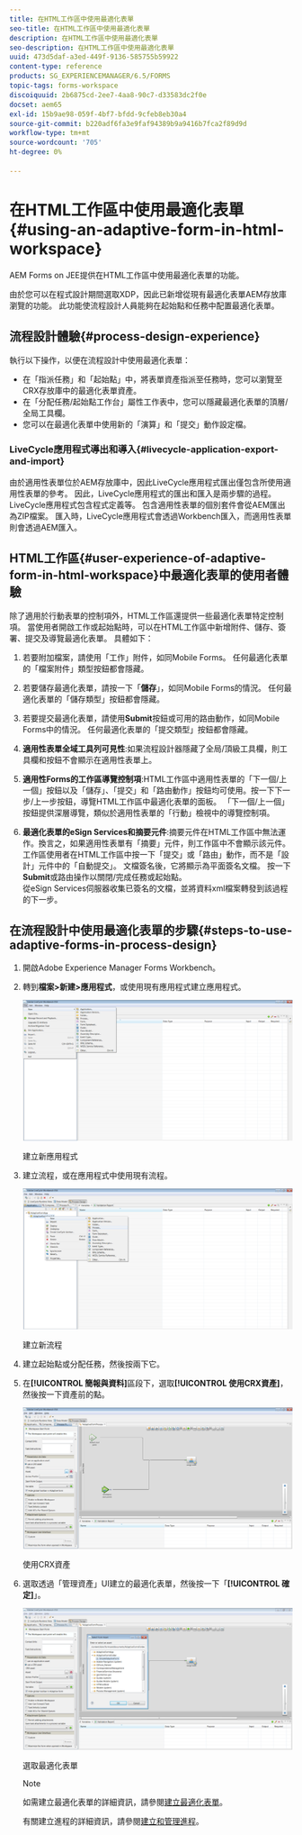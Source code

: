 ```yaml
---
title: 在HTML工作區中使用最適化表單
seo-title: 在HTML工作區中使用最適化表單
description: 在HTML工作區中使用最適化表單
seo-description: 在HTML工作區中使用最適化表單
uuid: 473d5daf-a3ed-449f-9136-585755b59922
content-type: reference
products: SG_EXPERIENCEMANAGER/6.5/FORMS
topic-tags: forms-workspace
discoiquuid: 2b6875cd-2ee7-4aa8-90c7-d33583dc2f0e
docset: aem65
exl-id: 15b9ae98-059f-4bf7-bfdd-9cfeb8eb30a4
source-git-commit: b220adf6fa3e9faf94389b9a9416b7fca2f89d9d
workflow-type: tm+mt
source-wordcount: '705'
ht-degree: 0%

---
```


# 在HTML工作區中使用最適化表單{#using-an-adaptive-form-in-html-workspace}

AEM Forms on JEE提供在HTML工作區中使用最適化表單的功能。

由於您可以在程式設計期間選取XDP，因此已新增從現有最適化表單AEM存放庫瀏覽的功能。 此功能使流程設計人員能夠在起始點和任務中配置最適化表單。

## 流程設計體驗{#process-design-experience}

執行以下操作，以便在流程設計中使用最適化表單：

* 在「指派任務」和「起始點」中，將表單資產指派至任務時，您可以瀏覽至CRX存放庫中的最適化表單資產。
* 在「分配任務/起始點工作台」屬性工作表中，您可以隱藏最適化表單的頂層/全局工具欄。
* 您可以在最適化表單中使用新的「演算」和「提交」動作設定檔。

### LiveCycle應用程式導出和導入{#livecycle-application-export-and-import}

由於適用性表單位於AEM存放庫中，因此LiveCycle應用程式匯出僅包含所使用適用性表單的參考。 因此，LiveCycle應用程式的匯出和匯入是兩步驟的過程。 LiveCycle應用程式包含程式定義等。 包含適用性表單的個別套件會從AEM匯出為ZIP檔案。 匯入時，LiveCycle應用程式會透過Workbench匯入，而適用性表單則會透過AEM匯入。

## HTML工作區{#user-experience-of-adaptive-form-in-html-workspace}中最適化表單的使用者體驗

除了適用於行動表單的控制項外，HTML工作區還提供一些最適化表單特定控制項。 當使用者開啟工作或起始點時，可以在HTML工作區中新增附件、儲存、簽署、提交及導覽最適化表單。 具體如下：

1. 若要附加檔案，請使用「工作」附件，如同Mobile Forms。 任何最適化表單的「檔案附件」類型按鈕都會隱藏。

1. 若要儲存最適化表單，請按一下「**儲存**」，如同Mobile Forms的情況。 任何最適化表單的「儲存類型」按鈕都會隱藏。

1. 若要提交最適化表單，請使用&#x200B;**Submit**&#x200B;按鈕或可用的路由動作，如同Mobile Forms中的情況。 任何最適化表單的「提交類型」按鈕都會隱藏。

1. **適用性表單全域工具列可見性**:如果流程設計器隱藏了全局/頂級工具欄，則工具欄和按鈕不會顯示在適用性表單上。

1. **適用性Forms的工作區導覽控制項**:HTML工作區中適用性表單的「下一個/上一個」按鈕以及「儲存」、「提交」和「路由動作」按鈕均可使用。按一下下一步/上一步按鈕，導覽HTML工作區中最適化表單的面板。 「下一個/上一個」按鈕提供深層導覽，類似於適用性表單的「行動」檢視中的導覽控制項。

1. **最適化表單的eSign Services和摘要元件**:摘要元件在HTML工作區中無法運作。換言之，如果適用性表單有「摘要」元件，則工作區中不會顯示該元件。 工作區使用者在HTML工作區中按一下「提交」或「路由」動作，而不是「設計」元件中的「自動提交」。 文檔簽名後，它將顯示為平面簽名文檔。 按一下&#x200B;**Submit**&#x200B;或路由操作以關閉/完成任務或起始點。\
   從eSign Services伺服器收集已簽名的文檔，並將資料xml檔案轉發到該過程的下一步。

## 在流程設計中使用最適化表單的步驟{#steps-to-use-adaptive-forms-in-process-design}

1. 開啟Adobe Experience Manager Forms Workbench。

1. 轉到&#x200B;**檔案>新建>應用程式**，或使用現有應用程式建立應用程式。

   ![建立新應用程式](assets/create_new_appl.png)

   建立新應用程式

1. 建立流程，或在應用程式中使用現有流程。

   ![建立新流程](assets/create_new_process.png)

   建立新流程

1. 建立起始點或分配任務，然後按兩下它。
1. 在&#x200B;**[!UICONTROL 簡報與資料]**&#x200B;區段下，選取&#x200B;**[!UICONTROL 使用CRX資產]**，然後按一下資產前的點。

   ![使用CRX資產](assets/use_crx_asset.png)

   使用CRX資產

1. 選取透過「管理資產」UI建立的最適化表單，然後按一下「**[!UICONTROL 確定]**」。

   ![選取最適化表單](assets/selecting_form.png)

   選取最適化表單

   >[!NOTE]
   >
   >如需建立最適化表單的詳細資訊，請參閱[建立最適化表單](../../forms/using/creating-adaptive-form.md)。
   >
   >
   >有關建立進程的詳細資訊，請參閱[建立和管理進程](https://help.adobe.com/en_US/AEMForms/6.1/WorkbenchHelp/WS92d06802c76abadb-1cc35bda128261a20dd-7ff7.2.html)。
